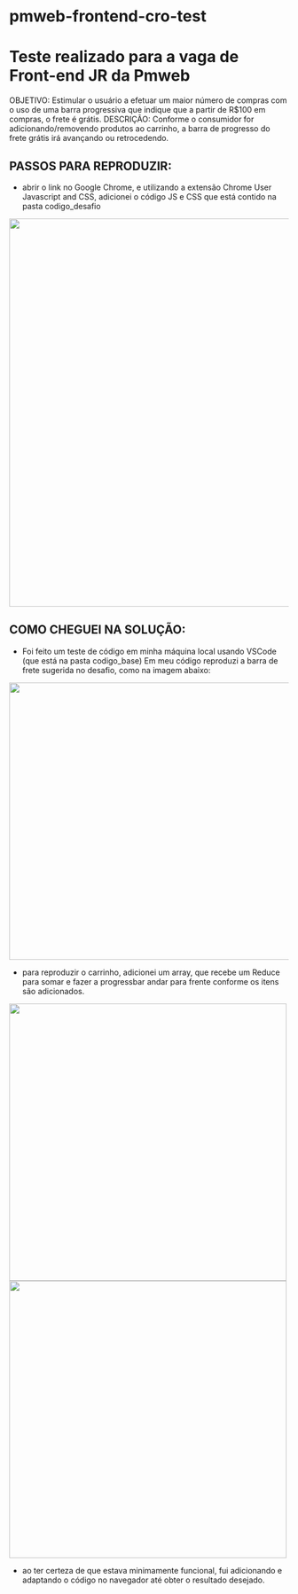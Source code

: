# pmweb-frontend-cro-test
# Teste realizado para a vaga de Front-end JR da Pmweb

OBJETIVO: Estimular o usuário a efetuar um maior número de compras com o uso de uma barra progressiva que indique que a partir de R$100 em compras, o frete é grátis.
DESCRIÇÃO: Conforme o consumidor for adicionando/removendo produtos ao carrinho, a barra de progresso do frete grátis irá avançando ou retrocedendo.

## PASSOS PARA REPRODUZIR:

 - abrir o link no Google Chrome, e utilizando a extensão Chrome User Javascript and CSS, adicionei o código JS e CSS que está contido na pasta codigo_desafio
 <img src="https://github.com/LaisGalvao/pmweb-frontend-cro-test/blob/main/images/browser_code.png" width="700" height="700" />

## COMO CHEGUEI NA SOLUÇÃO:

 - Foi feito um teste de código em minha máquina local usando VSCode (que está na pasta codigo_base)
 Em meu código reproduzi a barra de frete sugerida no desafio, como na imagem abaixo: 
 <img src="https://github.com/LaisGalvao/pmweb-frontend-cro-test/blob/main/images/barravazia.png" width="750" height="500" />

 - para reproduzir o carrinho, adicionei um array, que recebe um Reduce para somar e fazer a progressbar andar para frente conforme os itens são adicionados. 
 <img src="https://github.com/LaisGalvao/pmweb-frontend-cro-test/blob/main/images/barrametade.png" width="500" height="500" />
 <img src="https://github.com/LaisGalvao/pmweb-frontend-cro-test/blob/main/images/barracheia.png" width="500" height="500" />

 - ao ter certeza de que estava minimamente funcional, fui adicionando e adaptando o código no navegador até obter o resultado desejado.

